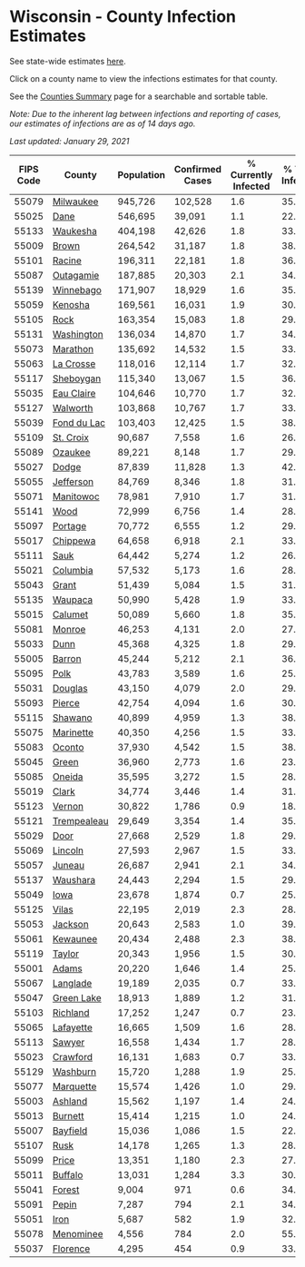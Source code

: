 # Wisconsin - County Infection Estimates

See state-wide estimates [here](/infections/us-wi).

Click on a county name to view the infections estimates for that county.

See the [Counties Summary](/infections/summary-counties) page for a searchable and sortable table.

*Note: Due to the inherent lag between infections and reporting of cases, our estimates of infections are as of 14 days ago.*

*Last updated: January 29, 2021*

|   FIPS Code |                     County |   Population |   Confirmed Cases |   % Currently Infected |   % Total Infected |
|-------------|----------------------------|--------------|-------------------|------------------------|--------------------|
|       55079 |     [Milwaukee](milwaukee) |      945,726 |           102,528 |                    1.6 |               35.6 |
|       55025 |               [Dane](dane) |      546,695 |            39,091 |                    1.1 |               22.8 |
|       55133 |       [Waukesha](waukesha) |      404,198 |            42,626 |                    1.8 |               33.4 |
|       55009 |             [Brown](brown) |      264,542 |            31,187 |                    1.8 |               38.7 |
|       55101 |           [Racine](racine) |      196,311 |            22,181 |                    1.8 |               36.7 |
|       55087 |     [Outagamie](outagamie) |      187,885 |            20,303 |                    2.1 |               34.1 |
|       55139 |     [Winnebago](winnebago) |      171,907 |            18,929 |                    1.6 |               35.0 |
|       55059 |         [Kenosha](kenosha) |      169,561 |            16,031 |                    1.9 |               30.8 |
|       55105 |               [Rock](rock) |      163,354 |            15,083 |                    1.8 |               29.5 |
|       55131 |   [Washington](washington) |      136,034 |            14,870 |                    1.7 |               34.5 |
|       55073 |       [Marathon](marathon) |      135,692 |            14,532 |                    1.5 |               33.9 |
|       55063 |     [La Crosse](la-crosse) |      118,016 |            12,114 |                    1.7 |               32.2 |
|       55117 |     [Sheboygan](sheboygan) |      115,340 |            13,067 |                    1.5 |               36.1 |
|       55035 |   [Eau Claire](eau-claire) |      104,646 |            10,770 |                    1.7 |               32.4 |
|       55127 |       [Walworth](walworth) |      103,868 |            10,767 |                    1.7 |               33.1 |
|       55039 | [Fond du Lac](fond-du-lac) |      103,403 |            12,425 |                    1.5 |               38.3 |
|       55109 |     [St. Croix](st.-croix) |       90,687 |             7,558 |                    1.6 |               26.0 |
|       55089 |         [Ozaukee](ozaukee) |       89,221 |             8,148 |                    1.7 |               29.0 |
|       55027 |             [Dodge](dodge) |       87,839 |            11,828 |                    1.3 |               42.9 |
|       55055 |     [Jefferson](jefferson) |       84,769 |             8,346 |                    1.8 |               31.0 |
|       55071 |     [Manitowoc](manitowoc) |       78,981 |             7,910 |                    1.7 |               31.6 |
|       55141 |               [Wood](wood) |       72,999 |             6,756 |                    1.4 |               28.9 |
|       55097 |         [Portage](portage) |       70,772 |             6,555 |                    1.2 |               29.2 |
|       55017 |       [Chippewa](chippewa) |       64,658 |             6,918 |                    2.1 |               33.7 |
|       55111 |               [Sauk](sauk) |       64,442 |             5,274 |                    1.2 |               26.0 |
|       55021 |       [Columbia](columbia) |       57,532 |             5,173 |                    1.6 |               28.4 |
|       55043 |             [Grant](grant) |       51,439 |             5,084 |                    1.5 |               31.4 |
|       55135 |         [Waupaca](waupaca) |       50,990 |             5,428 |                    1.9 |               33.7 |
|       55015 |         [Calumet](calumet) |       50,089 |             5,660 |                    1.8 |               35.7 |
|       55081 |           [Monroe](monroe) |       46,253 |             4,131 |                    2.0 |               27.9 |
|       55033 |               [Dunn](dunn) |       45,368 |             4,325 |                    1.8 |               29.9 |
|       55005 |           [Barron](barron) |       45,244 |             5,212 |                    2.1 |               36.1 |
|       55095 |               [Polk](polk) |       43,783 |             3,589 |                    1.6 |               25.5 |
|       55031 |         [Douglas](douglas) |       43,150 |             4,079 |                    2.0 |               29.3 |
|       55093 |           [Pierce](pierce) |       42,754 |             4,094 |                    1.6 |               30.0 |
|       55115 |         [Shawano](shawano) |       40,899 |             4,959 |                    1.3 |               38.7 |
|       55075 |     [Marinette](marinette) |       40,350 |             4,256 |                    1.5 |               33.5 |
|       55083 |           [Oconto](oconto) |       37,930 |             4,542 |                    1.5 |               38.0 |
|       55045 |             [Green](green) |       36,960 |             2,773 |                    1.6 |               23.4 |
|       55085 |           [Oneida](oneida) |       35,595 |             3,272 |                    1.5 |               28.9 |
|       55019 |             [Clark](clark) |       34,774 |             3,446 |                    1.4 |               31.3 |
|       55123 |           [Vernon](vernon) |       30,822 |             1,786 |                    0.9 |               18.1 |
|       55121 | [Trempealeau](trempealeau) |       29,649 |             3,354 |                    1.4 |               35.8 |
|       55029 |               [Door](door) |       27,668 |             2,529 |                    1.8 |               29.1 |
|       55069 |         [Lincoln](lincoln) |       27,593 |             2,967 |                    1.5 |               33.9 |
|       55057 |           [Juneau](juneau) |       26,687 |             2,941 |                    2.1 |               34.8 |
|       55137 |       [Waushara](waushara) |       24,443 |             2,294 |                    1.5 |               29.8 |
|       55049 |               [Iowa](iowa) |       23,678 |             1,874 |                    0.7 |               25.1 |
|       55125 |             [Vilas](vilas) |       22,195 |             2,019 |                    2.3 |               28.0 |
|       55053 |         [Jackson](jackson) |       20,643 |             2,583 |                    1.0 |               39.7 |
|       55061 |       [Kewaunee](kewaunee) |       20,434 |             2,488 |                    2.3 |               38.5 |
|       55119 |           [Taylor](taylor) |       20,343 |             1,956 |                    1.5 |               30.2 |
|       55001 |             [Adams](adams) |       20,220 |             1,646 |                    1.4 |               25.6 |
|       55067 |       [Langlade](langlade) |       19,189 |             2,035 |                    0.7 |               33.9 |
|       55047 |   [Green Lake](green-lake) |       18,913 |             1,889 |                    1.2 |               31.8 |
|       55103 |       [Richland](richland) |       17,252 |             1,247 |                    0.7 |               23.1 |
|       55065 |     [Lafayette](lafayette) |       16,665 |             1,509 |                    1.6 |               28.6 |
|       55113 |           [Sawyer](sawyer) |       16,558 |             1,434 |                    1.7 |               28.1 |
|       55023 |       [Crawford](crawford) |       16,131 |             1,683 |                    0.7 |               33.1 |
|       55129 |       [Washburn](washburn) |       15,720 |             1,288 |                    1.9 |               25.4 |
|       55077 |     [Marquette](marquette) |       15,574 |             1,426 |                    1.0 |               29.1 |
|       55003 |         [Ashland](ashland) |       15,562 |             1,197 |                    1.4 |               24.1 |
|       55013 |         [Burnett](burnett) |       15,414 |             1,215 |                    1.0 |               24.7 |
|       55007 |       [Bayfield](bayfield) |       15,036 |             1,086 |                    1.5 |               22.7 |
|       55107 |               [Rusk](rusk) |       14,178 |             1,265 |                    1.3 |               28.2 |
|       55099 |             [Price](price) |       13,351 |             1,180 |                    2.3 |               27.5 |
|       55011 |         [Buffalo](buffalo) |       13,031 |             1,284 |                    3.3 |               30.6 |
|       55041 |           [Forest](forest) |        9,004 |               971 |                    0.6 |               34.5 |
|       55091 |             [Pepin](pepin) |        7,287 |               794 |                    2.1 |               34.2 |
|       55051 |               [Iron](iron) |        5,687 |               582 |                    1.9 |               32.5 |
|       55078 |     [Menominee](menominee) |        4,556 |               784 |                    2.0 |               55.0 |
|       55037 |       [Florence](florence) |        4,295 |               454 |                    0.9 |               33.8 |